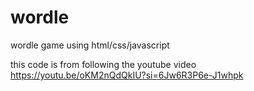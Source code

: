 # wordle
wordle game using html/css/javascript

this code is from following the youtube video https://youtu.be/oKM2nQdQkIU?si=6Jw6R3P6e-J1whpk

